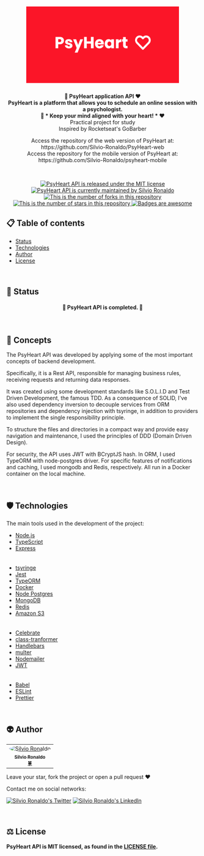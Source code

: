 <h1 align="center">
  <img src="./assets/psyheart-logo.svg" alt="PsyHeart Logo" height=200 width=400 />
</h1>

<p align="center">
  <strong>
    🧠 PsyHeart application API ❤️</br>
    PsyHeart is a platform that allows you to schedule an online session with a psychologist.</br>
    🧠 * Keep your mind aligned with your heart! * ❤️
  </strong></br>Practical project for study</br>Inspired by Rocketseat's GoBarber</br>

  <p align="center">
    Access the repository of the web version of PsyHeart at: https://github.com/Silvio-Ronaldo/PsyHeart-web</br>
    Access the repository for the mobile version of PsyHeart at: https://github.com/Silvio-Ronaldo/psyheart-mobile
  </p></br>
</p>

<p align="center">
  <a href="./LICENSE">
    <img src="https://img.shields.io/badge/license-MIT-blue" alt="PsyHeart API is released under the MIT license" />
  </a>
  <a href="https://GitHub.com/Silvio-Ronaldo/PsyHeart-back/graphs/commit-activity">
    <img src="https://img.shields.io/badge/Maintained%3F-yes-brightgreen" alt="PsyHeart API is currently maintained by Silvio Ronaldo" />
  </a>
  <a href="https://GitHub.com/Silvio-Ronaldo/PsyHeart-back/network/">
    <img src="https://img.shields.io/github/forks/Silvio-Ronaldo/PsyHeart-back?style=social" alt="This is the number of forks in this repository" />
  </a>
  <a href="https://GitHub.com/Silvio-Ronaldo/PsyHeart-back/stargazers/">
    <img src="https://img.shields.io/github/stars/Silvio-Ronaldo/PsyHeart-back?style=social" alt="This is the number of stars in this repository" />
  </a>
  <a href="https://github.com/Naereen/badges">
    <img src="https://img.shields.io/badge/badge-awesome-brightgreen" alt="Badges are awesome" />
  </a>
</p>


<h2>
  📋 Table of contents
</h2>
<ul>
  <li><a href="https://github.com/Silvio-Ronaldo/PsyHeart-back#-status">Status</a></li>
  <li><a href="https://github.com/Silvio-Ronaldo/PsyHeart-back#%EF%B8%8F-technologies">Technologies</a></li>
  <li><a href="https://github.com/Silvio-Ronaldo/PsyHeart-back#-author">Author</a></li>
  <li><a href="https://github.com/Silvio-Ronaldo/PsyHeart-back#%EF%B8%8F-license">License</a></li>
</ul></br>


<h2>📌 Status</h2>
<h4 align="center">🚧 PsyHeart API is completed. 🚀</h4></br>



<h2>🎯 Concepts</h2>
<p>The PsyHeart API was developed by applying some of the most important concepts of backend development.</p>
<p>Specifically, it is a Rest API, responsible for managing business rules, receiving requests and returning data responses.</p>
<p>It was created using some development standards like S.O.L.I.D and Test Driven Development, the famous TDD. As a consequence of SOLID, I've also used dependency inversion to decouple services from ORM repositories and dependency injection with tsyringe, in addition to providers to implement the single responsibility principle.</p>
<p>To structure the files and directories in a compact way and provide easy navigation and maintenance, I used the principles of DDD (Domain Driven Design).</p>
<p>For security, the API uses JWT with BCryptJS hash. In ORM, I used TypeORM with node-postgres driver. For specific features of notifications and caching, I used mongodb and Redis, respectively. All run in a Docker container on the local machine.</p></br>



<h2>🛡️ Technologies</h2>
<p>The main tools used in the development of the project: </p>

<ul>
  <li><a href="https://nodejs.org/en/">Node.js</a></li>
  <li><a href="https://www.typescriptlang.org">TypeScript</a></li>
  <li><a href="https://expressjs.com/pt-br/">Express</a></li></br></br>
  <li><a href="https://github.com/microsoft/tsyringe">tsyringe</a></li>
  <li><a href="https://jestjs.io/pt-BR/">Jest</a></li>
  
  <li><a href="https://typeorm.io/#/">TypeORM</a></li>
  <li><a href="https://www.docker.com">Docker</a></li>
  <li><a href="https://node-postgres.com">Node Postgres</a></li>
  <li><a href="https://www.mongodb.com/pt-br">MongoDB</a></li>
  <li><a href="https://redis.io">Redis</a></li>
  <li><a href="https://aws.amazon.com/pt/s3/">Amazon S3</a></li></br></br>
  
  <li><a href="https://github.com/arb/celebrate">Celebrate</a></li>
  <li><a href="https://github.com/typestack/class-transformer">class-tranformer</a></li>
  <li><a href="https://handlebarsjs.com">Handlebars</a></li>
  <li><a href="https://www.npmjs.com/package/multer">multer</a></li>
  <li><a href="https://nodemailer.com/about/">Nodemailer</a></li>
  <li><a href="https://jwt.io">JWT</a></li></br></br>
  
  <li><a href="https://babeljs.io">Babel</a></li>
  <li><a href="https://eslint.org">ESLint</a></li>
  <li><a href="https://prettier.io">Prettier</a></li>
</ul></br>



<h2>👽 Author</h2>
<table>
  <tr>
    <td align="center"><a href="https://github.com/Silvio-Ronaldo"><img style="border-radius: 50%;" src="https://avatars.githubusercontent.com/u/48893927?v=4" width="100px;" alt="Silvio Ronaldo"/><br /><sub><b>Silvio Ronaldo</b></sub></a><br /><a href="https://github.com/Silvio-Ronaldo" title="Silvio Ronaldo">🍀</a></td>
  </tr>
</table>
<p>Leave your star, fork the project or open a pull request ❤️</p>
<p>Contact me on social networks: </p>
<p><a href="https://twitter.com/sivirinoo"><img src="https://img.shields.io/twitter/follow/sivirinoo?style=social" alt="Silvio Ronaldo's Twitter" /></a>
<a href="https://br.linkedin.com/in/silvio-ronaldo77"><img src="https://img.shields.io/badge/-Silvio-blue?style=flat&logo=Linkedin&logoColor=white" alt="Silvio Ronaldo's LinkedIn" /></a></p></br>


<h2>⚖️ License</h2>
<p><strong>PsyHeart API is MIT licensed, as found in the <a href="./LICENSE">LICENSE file</a>.</strong></p>
